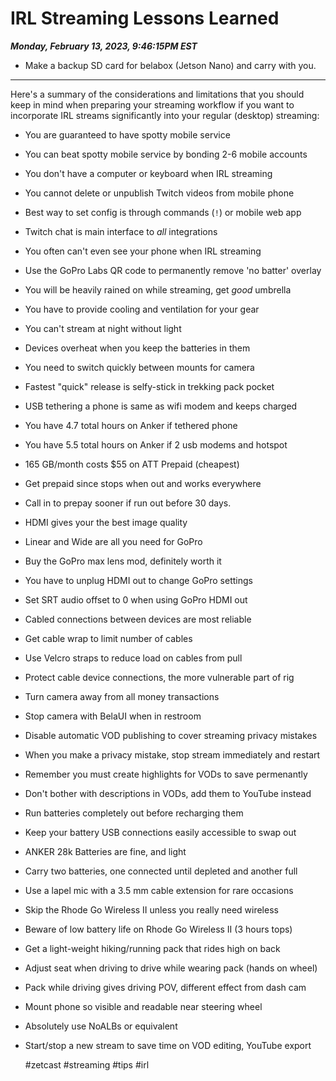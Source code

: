 # IRL Streaming Lessons Learned

***Monday, February 13, 2023, 9:46:15PM EST***

* Make a backup SD card for belabox (Jetson Nano) and carry with you.

----

Here's a summary of the considerations and limitations that you should
keep in mind when preparing your streaming workflow if you want to
incorporate IRL streams significantly into your regular (desktop)
streaming:

* You are guaranteed to have spotty mobile service
* You can beat spotty mobile service by bonding 2-6 mobile accounts
* You don't have a computer or keyboard when IRL streaming
* You cannot delete or unpublish Twitch videos from mobile phone
* Best way to set config is through commands (`!`) or mobile web app
* Twitch chat is main interface to *all* integrations
* You often can't even see your phone when IRL streaming
* Use the GoPro Labs QR code to permanently remove 'no batter' overlay
* You will be heavily rained on while streaming, get *good* umbrella
* You have to provide cooling and ventilation for your gear
* You can't stream at night without light
* Devices overheat when you keep the batteries in them
* You need to switch quickly between mounts for camera
* Fastest "quick" release is selfy-stick in trekking pack pocket
* USB tethering a phone is same as wifi modem and keeps charged
* You have 4.7 total hours on Anker if tethered phone
* You have 5.5 total hours on Anker if 2 usb modems and hotspot
* 165 GB/month costs \$55 on ATT Prepaid (cheapest)
* Get prepaid since stops when out and works everywhere
* Call in to prepay sooner if run out before 30 days.
* HDMI gives your the best image quality
* Linear and Wide are all you need for GoPro
* Buy the GoPro max lens mod, definitely worth it
* You have to unplug HDMI out to change GoPro settings
* Set SRT audio offset to 0 when using GoPro HDMI out
* Cabled connections between devices are most reliable
* Get cable wrap to limit number of cables
* Use Velcro straps to reduce load on cables from pull
* Protect cable device connections, the more vulnerable part of rig
* Turn camera away from all money transactions
* Stop camera with BelaUI when in restroom
* Disable automatic VOD publishing to cover streaming privacy mistakes
* When you make a privacy mistake, stop stream immediately and restart
* Remember you must create highlights for VODs to save permenantly
* Don't bother with descriptions in VODs, add them to YouTube instead
* Run batteries completely out before recharging them
* Keep your battery USB connections easily accessible to swap out
* ANKER 28k Batteries are fine, and light
* Carry two batteries, one connected until depleted and another full
* Use a lapel mic with a 3.5 mm cable extension for rare occasions
* Skip the Rhode Go Wireless II unless you really need wireless
* Beware of low battery life on Rhode Go Wireless II (3 hours tops)
* Get a light-weight hiking/running pack that rides high on back
* Adjust seat when driving to drive while wearing pack (hands on wheel)
* Pack while driving gives driving POV, different effect from dash cam
* Mount phone so visible and readable near steering wheel
* Absolutely use NoALBs or equivalent
* Start/stop a new stream to save time on VOD editing, YouTube export

    #zetcast #streaming #tips #irl
